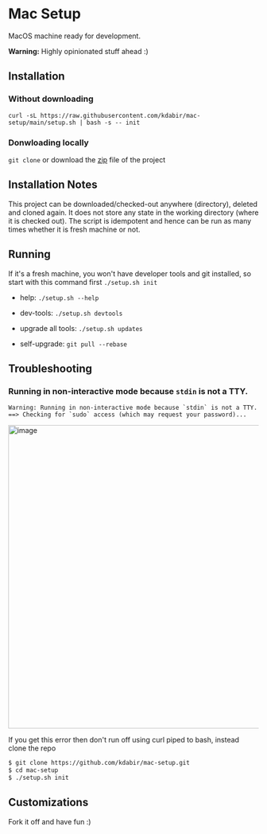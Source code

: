 # Mac Setup

MacOS machine ready for development.

**Warning:** Highly opinionated stuff ahead :)  

## Installation


### Without downloading

`curl -sL https://raw.githubusercontent.com/kdabir/mac-setup/main/setup.sh | bash -s -- init`


### Donwloading locally

`git clone` or download the [zip](https://github.com/kdabir/mac-setup/archive/refs/heads/main.zip) file of the project


## Installation Notes

This project can be downloaded/checked-out anywhere (directory), deleted and cloned again. It does not store any state 
in the working directory (where it is checked out). The script is idempotent and hence can be run as many times whether 
it is fresh machine or not.

## Running 

If it's a fresh machine, you won't have developer tools and git installed, so start with this command first `./setup.sh init`

- help: `./setup.sh --help`

- dev-tools: `./setup.sh devtools`

- upgrade all tools:   `./setup.sh updates`

- self-upgrade: `git pull --rebase`


## Troubleshooting

### Running in non-interactive mode because `stdin` is not a TTY.

```
Warning: Running in non-interactive mode because `stdin` is not a TTY.
==> Checking for `sudo` access (which may request your password)...
```

<img width="610" alt="image" src="https://user-images.githubusercontent.com/735240/220915542-af029edc-2110-4f6f-a229-08cf0f11e015.png">

If you get this error then don't run off using curl piped to bash, instead clone the repo

```bash
$ git clone https://github.com/kdabir/mac-setup.git
$ cd mac-setup
$ ./setup.sh init
```


## Customizations

Fork it off and have fun :)
